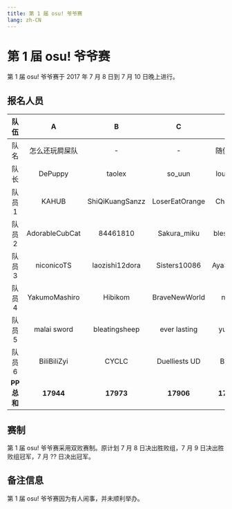 ```yaml
---
title: 第 1 届 osu! 爷爷赛
lang: zh-CN
---
```


# 第 1 届 osu! 爷爷赛

第 1 届 osu! 爷爷赛于 2017 年 7 月 8 日到 7 月 10 日晚上进行。

## 报名人员

| 队伍 |  A   |  B   |  C   |  D   |
| :-: | :-: | :-: | :-: | :-: |
| 队名 | 怎么还玩屙屎队 | - | - | 随便取吧 |
| 队长 | DePuppy | taolex | so_uun | louxinye |
| 队员1 | KAHUB | ShiQiKuangSanzz | LoserEatOrange | ChongZi |
| 队员2 | AdorableCubCat | 84461810 | Sakura_miku | bless_von |
| 队员3 | niconicoTS | laozishi12dora | Sisters10086 | AyaSakura |
| 队员4 | YakumoMashiro | Hibikom | BraveNewWorld | nuds |
| 队员5 | malai sword | bleatingsheep | ever lasting | yuanxi |
| 队员6 | BiliBiliZyi | CYCLC | Duelliests UD | BXXX |
| **PP 总和** | **17944** | **17973** | **17906** | **17787** |

## 赛制

第 1 届 osu! 爷爷赛采用双败赛制。原计划 7 月 8 日决出胜败组，7 月 9 日决出胜败组冠军，7 月 ?? 日决出冠军。

## 备注信息

第 1 届 osu! 爷爷赛因为有人闹事，并未顺利举办。
